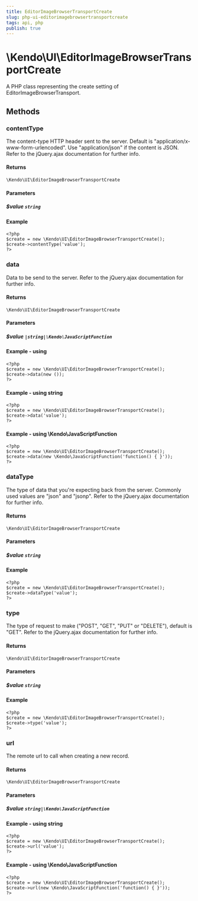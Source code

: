 ```yaml
---
title: EditorImageBrowserTransportCreate
slug: php-ui-editorimagebrowsertransportcreate
tags: api, php
publish: true
---
```


# \Kendo\UI\EditorImageBrowserTransportCreate

A PHP class representing the create setting of EditorImageBrowserTransport.


## Methods

### contentType
The content-type HTTP header sent to the server. Default is "application/x-www-form-urlencoded". Use "application/json" if the content is JSON.
Refer to the jQuery.ajax documentation for further info.

#### Returns
`\Kendo\UI\EditorImageBrowserTransportCreate`

#### Parameters

##### $value `string`



#### Example 
    <?php
    $create = new \Kendo\UI\EditorImageBrowserTransportCreate();
    $create->contentType('value');
    ?>

### data
Data to be send to the server.
Refer to the jQuery.ajax documentation for further info.

#### Returns
`\Kendo\UI\EditorImageBrowserTransportCreate`

#### Parameters

##### $value `|string|\Kendo\JavaScriptFunction`



#### Example  - using 
    <?php
    $create = new \Kendo\UI\EditorImageBrowserTransportCreate();
    $create->data(new ());
    ?>

#### Example  - using string
    <?php
    $create = new \Kendo\UI\EditorImageBrowserTransportCreate();
    $create->data('value');
    ?>

#### Example  - using \Kendo\JavaScriptFunction
    <?php
    $create = new \Kendo\UI\EditorImageBrowserTransportCreate();
    $create->data(new \Kendo\JavaScriptFunction('function() { }'));
    ?>

### dataType
The type of data that you're expecting back from the server. Commonly used values are "json" and "jsonp".
Refer to the jQuery.ajax documentation for further info.

#### Returns
`\Kendo\UI\EditorImageBrowserTransportCreate`

#### Parameters

##### $value `string`



#### Example 
    <?php
    $create = new \Kendo\UI\EditorImageBrowserTransportCreate();
    $create->dataType('value');
    ?>

### type
The type of request to make ("POST", "GET", "PUT" or "DELETE"), default is "GET".
Refer to the jQuery.ajax documentation for further info.

#### Returns
`\Kendo\UI\EditorImageBrowserTransportCreate`

#### Parameters

##### $value `string`



#### Example 
    <?php
    $create = new \Kendo\UI\EditorImageBrowserTransportCreate();
    $create->type('value');
    ?>

### url
The remote url to call when creating a new record.

#### Returns
`\Kendo\UI\EditorImageBrowserTransportCreate`

#### Parameters

##### $value `string|\Kendo\JavaScriptFunction`



#### Example  - using string
    <?php
    $create = new \Kendo\UI\EditorImageBrowserTransportCreate();
    $create->url('value');
    ?>

#### Example  - using \Kendo\JavaScriptFunction
    <?php
    $create = new \Kendo\UI\EditorImageBrowserTransportCreate();
    $create->url(new \Kendo\JavaScriptFunction('function() { }'));
    ?>

